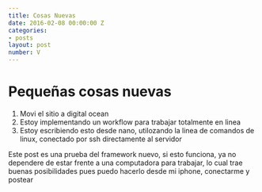 ```yaml
---
title: Cosas Nuevas
date: 2016-02-08 00:00:00 Z
categories:
- posts
layout: post
number: V
---
```


# Pequeñas cosas nuevas

1. Movi el sitio a digital ocean
2. Estoy implementando un workflow para trabajar totalmente en linea
3. Estoy escribiendo esto desde nano, utilozando la linea de comandos de linux, conectado por ssh directamente al servidor

Este post es una prueba del framework nuevo, si esto funciona, ya no dependere de estar frente a una computadora para trabajar, lo cual trae buenas posibilidades pues puedo hacerlo desde mi iphone, conectarme y postear
